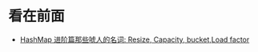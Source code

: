 看在前面
====

* <a href="https://www.jianshu.com/p/c955491a3398">HashMap 进阶篇那些唬人的名词: Resize, Capacity, bucket,Load factor</a>

